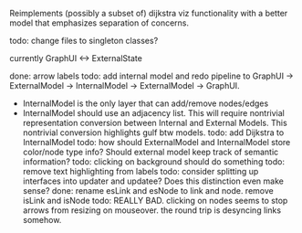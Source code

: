 Reimplements (possibly a subset of) dijkstra viz functionality with a better model that emphasizes separation of concerns.

todo: change files to singleton classes?

currently GraphUI <-> ExternalState

done: arrow labels
todo: add internal model and redo pipeline to GraphUI -> ExternalModel -> InternalModel -> ExternalModel -> GraphUI.
  - InternalModel is the only layer that can add/remove nodes/edges
  - InternalModel should use an adjacency list. This will require nontrivial representation conversion between Internal and External Models. This nontrivial conversion highlights gulf btw models.
todo: add Dijkstra to InternalModel
todo: how should ExternalModel and InternalModel store color/node type info? Should external model keep track of semantic information?
todo: clicking on background should do something
todo: remove text highlighting from labels
todo: consider splitting up interfaces into updater and updatee? Does this distinction even make sense?
done: rename esLink and esNode to link and node. remove isLink and isNode
todo: REALLY BAD. clicking on nodes seems to stop arrows from resizing on mouseover. the round trip is desyncing links somehow.